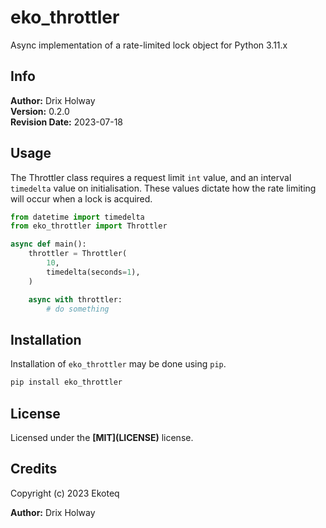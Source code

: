 # eko_throttler
<p>Async implementation of a rate-limited lock object for Python 3.11.x</p>

## Info
<p><strong>Author:</strong> Drix Holway<br><strong>Version:</strong> 0.2.0<br><strong>Revision Date:</strong> 2023-07-18</p>

## Usage
<p>The Throttler class requires a request limit <code>int</code> value, and an interval <code>timedelta</code> value on initialisation. These values dictate how the rate limiting will occur when a lock is acquired.</p>

```python
from datetime import timedelta
from eko_throttler import Throttler

async def main():
	throttler = Throttler(
		10,
		timedelta(seconds=1),
	)

	async with throttler:
		# do something
```

## Installation
<p>Installation of <code>eko_throttler</code> may be done using <code>pip</code>.</p>

```bash
pip install eko_throttler
```

## License
<p>Licensed under the <strong>[MIT](LICENSE)</strong> license.</p>

## Credits
<p>Copyright (c) 2023 Ekoteq</p>
<p><strong>Author:</strong> Drix Holway</p>
